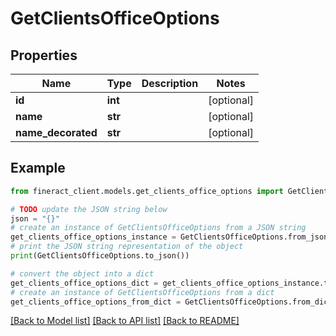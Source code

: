 # GetClientsOfficeOptions


## Properties

Name | Type | Description | Notes
------------ | ------------- | ------------- | -------------
**id** | **int** |  | [optional] 
**name** | **str** |  | [optional] 
**name_decorated** | **str** |  | [optional] 

## Example

```python
from fineract_client.models.get_clients_office_options import GetClientsOfficeOptions

# TODO update the JSON string below
json = "{}"
# create an instance of GetClientsOfficeOptions from a JSON string
get_clients_office_options_instance = GetClientsOfficeOptions.from_json(json)
# print the JSON string representation of the object
print(GetClientsOfficeOptions.to_json())

# convert the object into a dict
get_clients_office_options_dict = get_clients_office_options_instance.to_dict()
# create an instance of GetClientsOfficeOptions from a dict
get_clients_office_options_from_dict = GetClientsOfficeOptions.from_dict(get_clients_office_options_dict)
```
[[Back to Model list]](../README.md#documentation-for-models) [[Back to API list]](../README.md#documentation-for-api-endpoints) [[Back to README]](../README.md)


